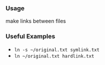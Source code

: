 ### Usage
make links between files


### Useful Examples
- `ln -s ~/original.txt symlink.txt`
- `ln ~/original.txt hardlink.txt`
